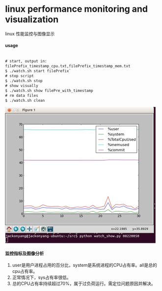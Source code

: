 linux performance monitoring and visualization
==============================================

linux 性能监控与图像显示

#### usage

<pre><code>
# start, output in: filePrefix_timestamp_cpu.txt,filePrefix_timestamp_mem.txt
$ ./watch.sh start filePrefix`
# stop script
$ ./watch.sh stop
# show visually
$ ./watch.sh show filePre_with_timestamp
# rm data files
$ ./watch.sh clean
</code></pre>

![example of monitor][exp_monitor]

#### 监控指标及图像分析

1. user是用户进程占用的百分比，system是系统进程的CPU占有率。all是总的cpu占有率。
2. 正常情况下，sys占有率很低。
3. 总的CPU占有率持续超过70%，属于过负荷运行。需定位问题原因并解决。


[exp_monitor]:example_monitor.jpeg 'example of monitor'
